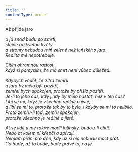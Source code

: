 ```yaml
---
title: ''
contentType: prose
---
```


<section>

Až přijde jaro

_a já snad budu po smrti,  
stejně rozkvetou květy  
a stromy nebudou míň zelené než loňského jara.  
Realita mě nepotřebuje._

</section>

<section>

_Cítím ohromnou radost,  
když si pomyslím, že má smrt není vůbec důležitá._

</section>

<section>

_Kdybych věděl, že zítra zemřu  
a jaro by mělo být pozítří,  
zemřel bych spokojen, protože by přišlo pozítří.  
Je-li to jeho čas, kdy jindy by mělo nastat, než v ten čas?  
Líbí se mi, když je všechno reálné a jisté;  
a líbí se mi to, protože tak by to bylo, i kdyby se mi to nelíbilo.  
Proto zemřu-li teď, zemřu spokojen,  
protože všechno je reálné a jisté._

</section>

<section>

_Ať se lidé u mé rakve modlí latinsky, budou-li chtít.  
Nebo ať kolem ní křepčí a zpívají.  
Nemám přání pro den, kdy už si nic nebudu moct přát.  
Co bude, až to bude, bude právě to, co je._

</section>
